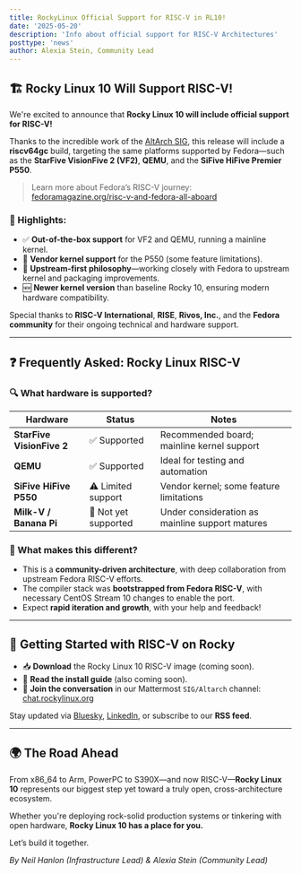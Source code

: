 ```yaml
---
title: RockyLinux Official Support for RISC-V in RL10!
date: '2025-05-20'
description: 'Info about official support for RISC-V Architectures'
posttype: 'news'
author: Alexia Stein, Community Lead
---
```


## 🏗️ Rocky Linux 10 Will Support RISC-V!

We're excited to announce that **Rocky Linux 10 will include official support for RISC-V!**

Thanks to the incredible work of the [AltArch SIG](https://chat.rockylinux.org), this release will include a **riscv64gc** build, targeting the same platforms supported by Fedora—such as the **StarFive VisionFive 2 (VF2)**, **QEMU**, and the **SiFive HiFive Premier P550**.

> Learn more about Fedora’s RISC-V journey:  
> [fedoramagazine.org/risc-v-and-fedora-all-aboard](https://fedoramagazine.org/risc-v-and-fedora-all-aboard/)

### 🔧 Highlights:

- ✅ **Out-of-the-box support** for VF2 and QEMU, running a mainline kernel.
- 🧩 **Vendor kernel support** for the P550 (some feature limitations).
- 🧬 **Upstream-first philosophy**—working closely with Fedora to upstream kernel and packaging improvements.
- 🆕 **Newer kernel version** than baseline Rocky 10, ensuring modern hardware compatibility.

Special thanks to **RISC-V International**, **RISE**, **Rivos, Inc.**, and the **Fedora community** for their ongoing technical and hardware support.

---

## ❓ Frequently Asked: Rocky Linux RISC-V

### 🔍 What hardware is supported?

| Hardware                     | Status                       | Notes                                               |
|-----------------------------|------------------------------|-----------------------------------------------------|
| **StarFive VisionFive 2**   | ✅ Supported                 | Recommended board; mainline kernel support          |
| **QEMU**                    | ✅ Supported                 | Ideal for testing and automation                    |
| **SiFive HiFive P550**      | ⚠️ Limited support          | Vendor kernel; some feature limitations             |
| **Milk-V / Banana Pi**      | 🚧 Not yet supported        | Under consideration as mainline support matures     |

### 🌟 What makes this different?

- This is a **community-driven architecture**, with deep collaboration from upstream Fedora RISC-V efforts.
- The compiler stack was **bootstrapped from Fedora RISC-V**, with necessary CentOS Stream 10 changes to enable the port.
- Expect **rapid iteration and growth**, with your help and feedback!

---

## 🧭 Getting Started with RISC-V on Rocky

- 📥 **Download** the Rocky Linux 10 RISC-V image (coming soon).
- 📘 **Read the install guide** (also coming soon).
- 💬 **Join the conversation** in our Mattermost `SIG/Altarch` channel:  
  [chat.rockylinux.org](https://chat.rockylinux.org)

Stay updated via [Bluesky](https://bsky.app/profile/rockylinux.bsky.social), [LinkedIn](https://www.linkedin.com/company/rocky-linux), or subscribe to our **RSS feed**.

---

## 🌍 The Road Ahead

From x86_64 to Arm, PowerPC to S390X—and now RISC-V—**Rocky Linux 10** represents our biggest step yet toward a truly open, cross-architecture ecosystem.

Whether you're deploying rock-solid production systems or tinkering with open hardware, **Rocky Linux 10 has a place for you.**

Let’s build it together.


*By Neil Hanlon (Infrastructure Lead) & Alexia Stein (Community Lead)*


